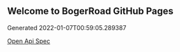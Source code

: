 ## Welcome to BogerRoad GitHub Pages

Generated 2022-01-07T00:59:05.289387

[Open Api Spec](./openapi.yaml)
